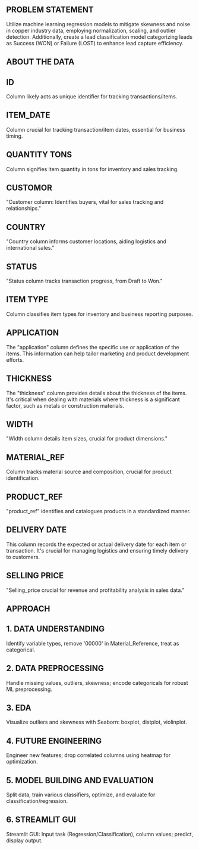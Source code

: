 ## PROBLEM STATEMENT
Utilize machine learning regression models to mitigate skewness and noise in copper industry data, employing normalization, scaling, and outlier detection. Additionally, create a lead classification model categorizing leads as Success (WON) or Failure (LOST) to enhance lead capture efficiency.
## ABOUT THE DATA
## ID
Column likely acts as unique identifier for tracking transactions/items.
## ITEM_DATE
Column crucial for tracking transaction/item dates, essential for business timing.
## QUANTITY TONS
Column signifies item quantity in tons for inventory and sales tracking.
## CUSTOMOR
"Customer column: Identifies buyers, vital for sales tracking and relationships."
## COUNTRY
"Country column informs customer locations, aiding logistics and international sales."
## STATUS
"Status column tracks transaction progress, from Draft to Won."
## ITEM TYPE
Column classifies item types for inventory and business reporting purposes.
## APPLICATION
The "application" column defines the specific use or application of the items. This information can help tailor marketing and product development efforts.
## THICKNESS
The "thickness" column provides details about the thickness of the items. It's critical when dealing with materials where thickness is a significant factor, such as metals or construction materials.
## WIDTH
"Width column details item sizes, crucial for product dimensions."
## MATERIAL_REF
Column tracks material source and composition, crucial for product identification.
## PRODUCT_REF
"product_ref" identifies and catalogues products in a standardized manner.
## DELIVERY DATE
This column records the expected or actual delivery date for each item or transaction. It's crucial for managing logistics and ensuring timely delivery to customers.
## SELLING PRICE
"Selling_price crucial for revenue and profitability analysis in sales data."
## APPROACH
## 1. DATA UNDERSTANDING
Identify variable types, remove '00000' in Material_Reference, treat as categorical.
## 2. DATA PREPROCESSING
Handle missing values, outliers, skewness; encode categoricals for robust ML preprocessing.
## 3. EDA
Visualize outliers and skewness with Seaborn: boxplot, distplot, violinplot.
## 4. FUTURE ENGINEERING
Engineer new features; drop correlated columns using heatmap for optimization.
## 5. MODEL BUILDING AND EVALUATION
Split data, train various classifiers, optimize, and evaluate for classification/regression.
## 6. STREAMLIT GUI
Streamlit GUI: Input task (Regression/Classification), column values; predict, display output.
